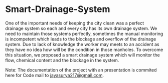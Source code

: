 # Smart-Drainage-System
One of the important needs of keeping the city clean was a perfect drainage
system so each and every city has its own drainage system. We need to maintain
those systems perfectly, sometimes the manual monitoring is incompetent which
leads to the blockage and overflow of the drainage system. Due to lack of knowledge
the worker may meets to an accident as they have no idea how will be the condition
in those manholes. To overcome this situation, we proposed a smart drainage system
which will monitor the flow, chemical content and the blockage in the system.



Note: The documentation of the project with an presentation is commited here for Code mail to jayasurya217@gmail.com.
